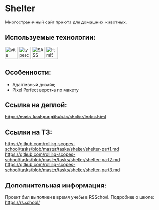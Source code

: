 # Shelter

Многостраничный сайт приюта для домашних животных.

## Используемые технологии:

<img alt="vite" src="https://img.shields.io/badge/vite-646CFF.svg?style=for-the-badge&logo=vite&logoColor=white" height="40"/>

<img alt="typescript" src="https://img.shields.io/badge/typescript-3178C6.svg?style=for-the-badge&logo=typescript&logoColor=white" height="40"/>

<img alt="SASS" src="https://img.shields.io/badge/Sass-CC6699.svg?style=for-the-badge&logo=Sass&logoColor=white" height="40"/>

<img alt="html5" src="https://img.shields.io/badge/html5-%23E34F26.svg?style=for-the-badge&logo=html5&logoColor=white" height="40"/>

## Особенности:
- Адаптивный дизайн;
- Pixel Perfect верстка по макету;

## Ссылка на деплой: 
https://maria-kashpur.github.io/shelter/index.html

## Ссылки на ТЗ: 
https://github.com/rolling-scopes-school/tasks/blob/master/tasks/shelter/shelter-part1.md
https://github.com/rolling-scopes-school/tasks/blob/master/tasks/shelter/shelter-part2.md
https://github.com/rolling-scopes-school/tasks/blob/master/tasks/shelter/shelter-part3.md

## Дополнительная информация:
Проект был выполнен в время учебы в RSSchool. Подробнее о школе: https://rs.school/